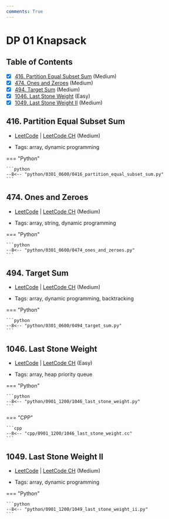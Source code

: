```yaml
---
comments: True
---
```


# DP 01 Knapsack

## Table of Contents

- [x] [416. Partition Equal Subset Sum](https://leetcode.cn/problems/partition-equal-subset-sum/) (Medium)
- [x] [474. Ones and Zeroes](https://leetcode.cn/problems/ones-and-zeroes/) (Medium)
- [x] [494. Target Sum](https://leetcode.cn/problems/target-sum/) (Medium)
- [x] [1046. Last Stone Weight](https://leetcode.cn/problems/last-stone-weight/) (Easy)
- [x] [1049. Last Stone Weight II](https://leetcode.cn/problems/last-stone-weight-ii/) (Medium)

## 416. Partition Equal Subset Sum

-   [LeetCode](https://leetcode.com/problems/partition-equal-subset-sum/) | [LeetCode CH](https://leetcode.cn/problems/partition-equal-subset-sum/) (Medium)

-   Tags: array, dynamic programming

=== "Python"

    ```python
    --8<-- "python/0301_0600/0416_partition_equal_subset_sum.py"
    ```



## 474. Ones and Zeroes

-   [LeetCode](https://leetcode.com/problems/ones-and-zeroes/) | [LeetCode CH](https://leetcode.cn/problems/ones-and-zeroes/) (Medium)

-   Tags: array, string, dynamic programming

=== "Python"

    ```python
    --8<-- "python/0301_0600/0474_ones_and_zeroes.py"
    ```



## 494. Target Sum

-   [LeetCode](https://leetcode.com/problems/target-sum/) | [LeetCode CH](https://leetcode.cn/problems/target-sum/) (Medium)

-   Tags: array, dynamic programming, backtracking

=== "Python"

    ```python
    --8<-- "python/0301_0600/0494_target_sum.py"
    ```



## 1046. Last Stone Weight

-   [LeetCode](https://leetcode.com/problems/last-stone-weight/) | [LeetCode CH](https://leetcode.cn/problems/last-stone-weight/) (Easy)

-   Tags: array, heap priority queue

=== "Python"

    ```python
    --8<-- "python/0901_1200/1046_last_stone_weight.py"
    ```


=== "CPP"

    ```cpp
    --8<-- "cpp/0901_1200/1046_last_stone_weight.cc"
    ```



## 1049. Last Stone Weight II

-   [LeetCode](https://leetcode.com/problems/last-stone-weight-ii/) | [LeetCode CH](https://leetcode.cn/problems/last-stone-weight-ii/) (Medium)

-   Tags: array, dynamic programming

=== "Python"

    ```python
    --8<-- "python/0901_1200/1049_last_stone_weight_ii.py"
    ```
